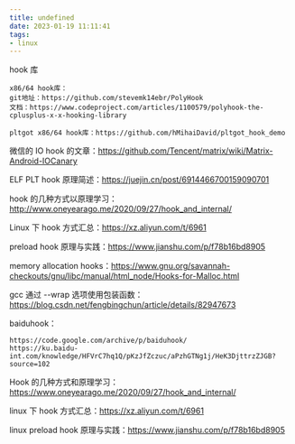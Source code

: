 ```yaml
---
title: undefined
date: 2023-01-19 11:11:41
tags:
- linux
---
```


hook 库

```
x86/64 hook库： 
git地址：https://github.com/stevemk14ebr/PolyHook
文档：https://www.codeproject.com/articles/1100579/polyhook-the-cplusplus-x-x-hooking-library

pltgot x86/64 hook库：https://github.com/hMihaiDavid/pltgot_hook_demo
```

微信的 IO hook 的文章：https://github.com/Tencent/matrix/wiki/Matrix-Android-IOCanary

ELF PLT hook 原理简述：https://juejin.cn/post/6914466700159090701

hook 的几种方式以原理学习：http://www.oneyearago.me/2020/09/27/hook_and_internal/

Linux 下 hook 方式汇总：https://xz.aliyun.com/t/6961

preload hook 原理与实践：https://www.jianshu.com/p/f78b16bd8905

memory allocation hooks：https://www.gnu.org/savannah-checkouts/gnu/libc/manual/html_node/Hooks-for-Malloc.html

gcc 通过 --wrap 选项使用包装函数：https://blog.csdn.net/fengbingchun/article/details/82947673

baiduhook：

```
https://code.google.com/archive/p/baiduhook/
https://ku.baidu-int.com/knowledge/HFVrC7hq1Q/pKzJfZczuc/aPzhGTNg1j/HeK3DjttrzZJGB?source=102
```

Hook 的几种方式和原理学习：https://www.oneyearago.me/2020/09/27/hook_and_internal/

linux 下 hook 方式汇总：https://xz.aliyun.com/t/6961

linux preload hook 原理与实践：https://www.jianshu.com/p/f78b16bd8905

